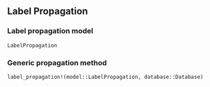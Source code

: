 ## Label Propagation

### Label propagation model 

```@docs
LabelPropagation
```
### Generic propagation method

```@docs
label_propagation!(model::LabelPropagation, database::Database)
```




